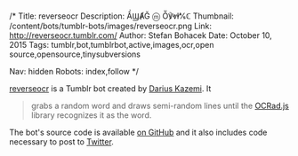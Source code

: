 /*
Title: reverseocr
Description: ẦϢȺĞ ⓜ Ṏ℣ⱴⱡ⅍ℂ
Thumbnail: /content/bots/tumblr-bots/images/reverseocr.png
Link: http://reverseocr.tumblr.com/
Author: Stefan Bohacek
Date: October 10, 2015
Tags: tumblr,bot,tumblrbot,active,images,ocr,open source,opensource,tinysubversions

Nav: hidden
Robots: index,follow
*/

[reverseocr](http://reverseocr.tumblr.com/) is a Tumblr bot created by [Darius Kazemi](https://twitter.com/tinysubversions). It

> grabs a random word and draws semi-random lines until the [OCRad.js](http://antimatter15.com/ocrad.js/demo.html) library recognizes it as the word.

The bot's source code is available [on GitHub](https://github.com/dariusk/reverseocr) and it also includes code necessary to post to [Twitter](https://twitter.com/).